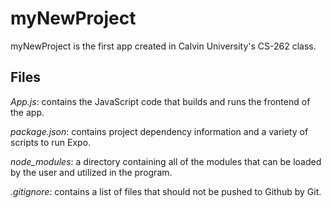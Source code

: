 # myNewProject

myNewProject is the first app created in Calvin University's CS-262 class.

## Files

*App.js*: contains the JavaScript code that builds and runs the frontend of the app.

*package.json*: contains project dependency information and a variety of scripts to run Expo.

*node_modules*: a directory containing all of the modules that can be loaded by the user and utilized in the program.

*.gitignore*: contains a list of files that should not be pushed to Github by Git.